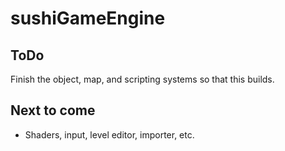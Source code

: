 # sushiGameEngine

## ToDo
Finish the object, map, and scripting systems so that this builds.

## Next to come
- Shaders, input, level editor, importer, etc.